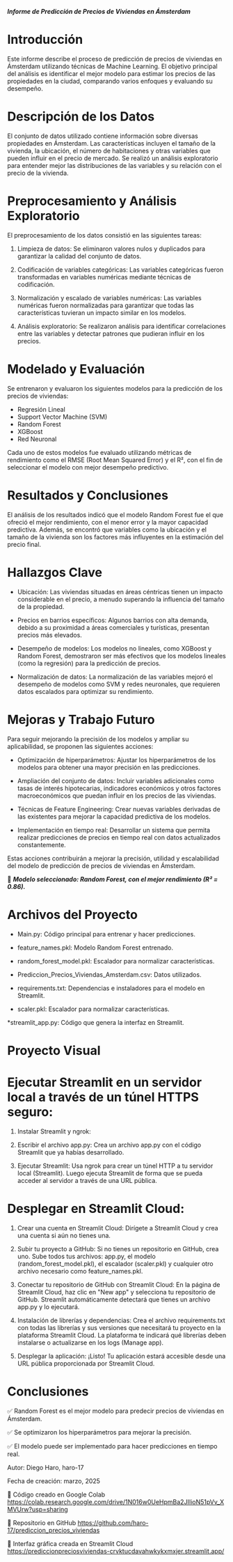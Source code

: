 
***Informe de Predicción de Precios de Viviendas en Ámsterdam***

# Introducción

Este informe describe el proceso de predicción de precios de viviendas en Ámsterdam utilizando técnicas de Machine Learning. El objetivo principal del análisis es identificar el mejor modelo para estimar los precios de las propiedades en la ciudad, comparando varios enfoques y evaluando su desempeño.

# Descripción de los Datos

El conjunto de datos utilizado contiene información sobre diversas propiedades en Ámsterdam. Las características incluyen el tamaño de la vivienda, la ubicación, el número de habitaciones y otras variables que pueden influir en el precio de mercado. Se realizó un análisis exploratorio para entender mejor las distribuciones de las variables y su relación con el precio de la vivienda.

# Preprocesamiento y Análisis Exploratorio

El preprocesamiento de los datos consistió en las siguientes tareas:

1. Limpieza de datos: Se eliminaron valores nulos y duplicados para garantizar la calidad del conjunto de datos.

2. Codificación de variables categóricas: Las variables categóricas fueron transformadas en variables numéricas mediante técnicas de
  codificación.

3. Normalización y escalado de variables numéricas: Las variables numéricas fueron normalizadas para garantizar que todas las         
  características tuvieran un impacto similar en los modelos.

4. Análisis exploratorio: Se realizaron análisis para identificar correlaciones entre las variables y detectar patrones que pudieran 
influir en los precios.

# Modelado y Evaluación

Se entrenaron y evaluaron los siguientes modelos para la predicción de los precios de viviendas:

* Regresión Lineal
* Support Vector Machine (SVM)
* Random Forest
* XGBoost
* Red Neuronal
  
Cada uno de estos modelos fue evaluado utilizando métricas de rendimiento como el RMSE (Root Mean Squared Error) y el R², con el fin de seleccionar el modelo con mejor desempeño predictivo.

# Resultados y Conclusiones

El análisis de los resultados indicó que el modelo Random Forest fue el que ofreció el mejor rendimiento, con el menor error y la mayor capacidad predictiva. Además, se encontró que variables como la ubicación y el tamaño de la vivienda son los factores más influyentes en la estimación del precio final.

# Hallazgos Clave

* Ubicación: Las viviendas situadas en áreas céntricas tienen un impacto considerable en el precio, a menudo superando la influencia del tamaño de la propiedad.
  
* Precios en barrios específicos: Algunos barrios con alta demanda, debido a su proximidad a áreas comerciales y turísticas, presentan precios más elevados.
  
* Desempeño de modelos: Los modelos no lineales, como XGBoost y Random Forest, demostraron ser más efectivos que los modelos lineales (como la regresión) para la predicción de precios.
  
* Normalización de datos: La normalización de las variables mejoró el desempeño de modelos como SVM y redes neuronales, que requieren datos escalados para optimizar su rendimiento.
  
# Mejoras y Trabajo Futuro

Para seguir mejorando la precisión de los modelos y ampliar su aplicabilidad, se proponen las siguientes acciones:

* Optimización de hiperparámetros: Ajustar los hiperparámetros de los modelos para obtener una mayor precisión en las predicciones.
  
* Ampliación del conjunto de datos: Incluir variables adicionales como tasas de interés hipotecarias, indicadores económicos y otros factores macroeconómicos que puedan influir en los precios de las viviendas.
  
* Técnicas de Feature Engineering: Crear nuevas variables derivadas de las existentes para mejorar la capacidad predictiva de los modelos.
  
* Implementación en tiempo real: Desarrollar un sistema que permita realizar predicciones de precios en tiempo real con datos actualizados constantemente.
  
Estas acciones contribuirán a mejorar la precisión, utilidad y escalabilidad del modelo de predicción de precios de viviendas en Ámsterdam.

📌 ***Modelo seleccionado: Random Forest, con el mejor rendimiento (R² = 0.86).***

# Archivos del Proyecto

* Main.py: Código principal para entrenar y hacer predicciones.

* feature_names.pkl: Modelo Random Forest entrenado.

* random_forest_model.pkl: Escalador para normalizar características.

* Prediccion_Precios_Viviendas_Amsterdam.csv: Datos utilizados.

* requirements.txt: Dependencias e instaladores para el modelo en Streamlit.

* scaler.pkl: Escalador para normalizar características.

*streamlit_app.py: Código que genera la interfaz en Streamlit.

# Proyecto Visual

# Ejecutar Streamlit en un servidor local a través de un túnel HTTPS seguro:

1. Instalar Streamlit y ngrok:

2. Escribir el archivo app.py: Crea un archivo app.py con el código Streamlit que ya habías desarrollado.

3. Ejecutar Streamlit: Usa ngrok para crear un túnel HTTP a tu servidor local (Streamlit). Luego ejecuta Streamlit de forma que se pueda acceder al servidor a través de una URL pública.

# Desplegar en Streamlit Cloud:

1. Crear una cuenta en Streamlit Cloud: Dirígete a Streamlit Cloud y crea una cuenta si aún no tienes una.

2. Subir tu proyecto a GitHub: Si no tienes un repositorio en GitHub, crea uno. Sube todos tus archivos: app.py, el modelo (random_forest_model.pkl), el escalador (scaler.pkl) y cualquier otro archivo necesario como feature_names.pkl.

3. Conectar tu repositorio de GitHub con Streamlit Cloud: En la página de Streamlit Cloud, haz clic en "New app" y selecciona tu repositorio de GitHub. Streamlit automáticamente detectará que tienes un archivo app.py y lo ejecutará.

4. Instalación de librerías y dependencias: Crea el archivo requirements.txt con todas las librerías y sus versiones que necesitará tu proyecto en la plataforma Streamlit Cloud. La plataforma te indicará qué librerías deben instalarse o actualizarse en los logs (Manage app).

5. Desplegar la aplicación: ¡Listo! Tu aplicación estará accesible desde una URL pública proporcionada por Streamlit Cloud.

# Conclusiones

✅ Random Forest es el mejor modelo para predecir precios de viviendas en Ámsterdam.

✅ Se optimizaron los hiperparámetros para mejorar la precisión.

✅ El modelo puede ser implementado para hacer predicciones en tiempo real.

Autor: Diego Haro, haro-17

Fecha de creación: marzo, 2025

🔗 Código creado en Google Colab https://colab.research.google.com/drive/1N016w0UeHpmBa2JIIioN51pVv_XMVUrw?usp=sharing

🔗 Repositorio en GitHub https://github.com/haro-17/prediccion_precios_viviendas

🔗 Interfaz gráfica creada en Streamlit Cloud https://prediccionpreciosviviendas-crvktucdavahwkykxmxjer.streamlit.app/

